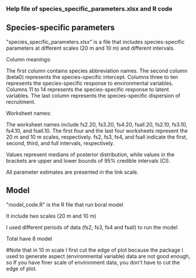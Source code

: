 ### Help file of species_specific_parameters.xlsx and R code
## Species-specific parameters
"species_specific_parameters.xlsx" is a file that includes species-specific parameters at different scales (20 m and 10 m) and different intervals.

Column meanings:

The first column contains species abbreviation names.
The second column (beta0) represents the species-specific intercept.
Columns three to ten represents the species-specific response to environmental variables.
Columns 11 to 14 represents the species-specific response to latent variables.
The last column represents the species-specific dispersion of recruitment.

Worksheet names:

The worksheet names include fs2.20, fs3.20, fs4.20, fsall.20, fs2.10, fs3.10, fs4.10, and fsall.10.
The first four and the last four worksheets represent the 20 m and 10 m scales, respectively.
fs2, fs3, fs4, and fsall indicate the first, second, third, and full intervals, respectively.

Values represent medians of posterior distribution, while values in the brackets are upper and lower bounds of 95% credible intervals (CI).

All parameter estimates are presented in the link scale.

## Model
"model_code.R" is the R file that run boral model

It include two scales (20 m and 10 m)

I used different periods of data (fs2, fs3, fs4 and fsall) to run the model

Total have 8 model

#Note that in 10 m scale I first cut the edge of plot because the package I used to generate aspect (environmental variable) data are not good enough, so If you have finer scale of environment data, you don't have to cut the edge of plot.
